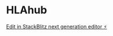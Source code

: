 # HLAhub

[Edit in StackBlitz next generation editor ⚡️](https://stackblitz.com/~/github.com/yashhhYB/HLAhub)